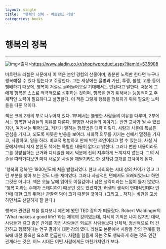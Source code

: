 ```yaml
---
layout: single
title:  "행복의 정복 - 버트런드 러셀"
categories: books
---
```


# 행복의 정복

------


![img](https://blog.kakaocdn.net/dn/bJ4yxg/btrmPRHIu4G/GKFB2D4cxqA5fwiu2GFMH1/img.jpg)<출처>https://www.aladin.co.kr/shop/wproduct.aspx?ItemId=535908

<p>
 버트런드 러셀은 서문에서 이 책은 본인 경험의 산물이며, 충분한 노력만 한다면 누구나 행복해질 수 있다 믿는다고 주장한다. 그는 세상에는 질병과 가난, 투쟁, 불행, 고통 등이 팽배하기 때문에, 행복이 저절로 굴러들어오길 기대해서는 안된다고 말한다. 때문에 그에게 행복은 스스로 적극적으로 성취하는 것이며, 행복을 얻기 위해서는 능동적이고 주체적인 노력이 필요하다고 설명한다. 이 책은 그렇게 행복을 정복하기 위해 필요한 노력들을 다룬 책이다.

 책은 크게 2개의 부로 나누어져 있다. 1부에서는 불행한 사람들의 이유를 다루며, 2부에서는 행복한 사람들의 이유를 다룬다. 불행한 사람들의 이야기는 반면 교사가 될 수 있겠지만, 여기서는 뛰어넘고, 저자가 말하는 행복법은 대략 이렇다.
 사람과 사물에 폭넓은 관심을 가지고, 되도록 따뜻한 반응을 보여라. 사회적 의무를 지키는 선에서 열정을 가지고, 사랑하고, 일을 하라.
 비교적 평범하고 판에 박힌 조언이라고 할 수 있는데, 사실 서문에서부터 저자 본인도 책에는 특별한 내용이 없다고 밝힌다. 그러나 뻔한 내용이라도 그를 뒷받침하는 근거와 디테일한 예시 덕분에 전혀 지루하게 느껴지지 않는다. 그의 서술을 따라가다보면 마치 새로운 사실을 깨닫기라도 한 것처럼 고개를 끄덕이게 된다.

 '행복의 정복'은 1930년도에 처음 발행되었다. 현대 사회와는 시대 상의 차이가 있고 그런 부분을 찾아 보는 것도 나름 재미있다. 그러나 사상적인 면에서도 오래되었느냐 하면 그것은 아니다. 책은 오늘 날에 읽어도 이질감이나 낡은 생각이라는 느낌이 들지 않았다. '행복'이라는 주제가 스테디하기 때문인 것도 있겠지만, 러셀의 생각이 현대적인데다 인간에 대한 그의 뛰어난 관찰력 덕이 크기 때문일 것이다. (그리고... 저자는 비판을 고상하면서도 신랄하게 잘 한다.)

 행복과 관련된 책을 읽다보니 예전에 봤던 TED 강의가 떠올랐다. Robert Waldinger의 'What makes a good life?'라는 제목의 강의였는데, 자세히 기억은 나지 않지만 대략, 사람들과 깊고 좋은 관계를 가진 사람들은 외로운 사람들보다 신체적, 정신적으로 더 건강하고 행복하다는 연구 결과에 대한 강의 였다. 러셀도 본문에서 사람들 간의 관계를 행복에 대한 중요한 요소로 언급한다. 사람을 힘들게 하는 것도 행복하게 하는 것도 인간 관계라는 것은, 어느 시대든 어떤 사람에게든 마찬가지인가 보다. 
 </p>
